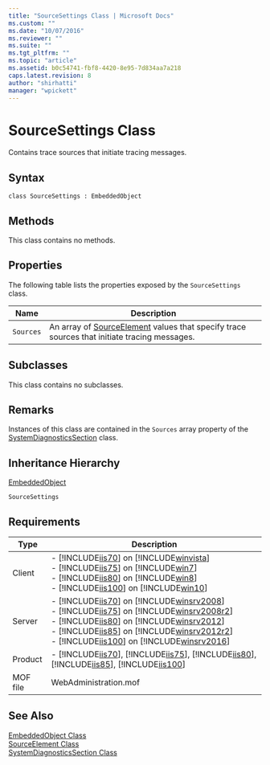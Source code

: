 ```yaml
---
title: "SourceSettings Class | Microsoft Docs"
ms.custom: ""
ms.date: "10/07/2016"
ms.reviewer: ""
ms.suite: ""
ms.tgt_pltfrm: ""
ms.topic: "article"
ms.assetid: b0c54741-fbf8-4420-8e95-7d834aa7a218
caps.latest.revision: 8
author: "shirhatti"
manager: "wpickett"
---
```

# SourceSettings Class
Contains trace sources that initiate tracing messages.  
  
## Syntax  
  
```vbs  
class SourceSettings : EmbeddedObject  
```  
  
## Methods  
 This class contains no methods.  
  
## Properties  
 The following table lists the properties exposed by the `SourceSettings` class.  
  
|Name|Description|  
|----------|-----------------|  
|`Sources`|An array of [SourceElement](../../reference/admin/sourceelement-class.md) values that specify trace sources that initiate tracing messages.|  
  
## Subclasses  
 This class contains no subclasses.  
  
## Remarks  
 Instances of this class are contained in the `Sources` array property of the [SystemDiagnosticsSection](../../reference/admin/systemdiagnosticssection-class.md) class.  
  
## Inheritance Hierarchy  
 [EmbeddedObject](../../reference/admin/embeddedobject-class1.md)  
  
 `SourceSettings`  
  
## Requirements  
  
|Type|Description|  
|----------|-----------------|  
|Client|-   [!INCLUDE[iis70](../../reference/admin/includes/iis70-md.md)] on [!INCLUDE[winvista](../../reference/admin/includes/winvista-md.md)]<br />-   [!INCLUDE[iis75](../../reference/admin/includes/iis75-md.md)] on [!INCLUDE[win7](../../reference/admin/includes/win7-md.md)]<br />-   [!INCLUDE[iis80](../../reference/admin/includes/iis80-md.md)] on [!INCLUDE[win8](../../reference/admin/includes/win8-md.md)]<br />-   [!INCLUDE[iis100](../../reference/admin/includes/iis100-md.md)] on [!INCLUDE[win10](../../reference/admin/includes/win10-md.md)]|  
|Server|-   [!INCLUDE[iis70](../../reference/admin/includes/iis70-md.md)] on [!INCLUDE[winsrv2008](../../reference/admin/includes/winsrv2008-md.md)]<br />-   [!INCLUDE[iis75](../../reference/admin/includes/iis75-md.md)] on [!INCLUDE[winsrv2008r2](../../reference/admin/includes/winsrv2008r2-md.md)]<br />-   [!INCLUDE[iis80](../../reference/admin/includes/iis80-md.md)] on [!INCLUDE[winsrv2012](../../reference/admin/includes/winsrv2012-md.md)]<br />-   [!INCLUDE[iis85](../../reference/admin/includes/iis85-md.md)] on [!INCLUDE[winsrv2012r2](../../reference/admin/includes/winsrv2012r2-md.md)]<br />-   [!INCLUDE[iis100](../../reference/admin/includes/iis100-md.md)] on [!INCLUDE[winsrv2016](../../reference/admin/includes/winsrv2016-md.md)]|  
|Product|-   [!INCLUDE[iis70](../../reference/admin/includes/iis70-md.md)], [!INCLUDE[iis75](../../reference/admin/includes/iis75-md.md)], [!INCLUDE[iis80](../../reference/admin/includes/iis80-md.md)], [!INCLUDE[iis85](../../reference/admin/includes/iis85-md.md)], [!INCLUDE[iis100](../../reference/admin/includes/iis100-md.md)]|  
|MOF file|WebAdministration.mof|  
  
## See Also  
 [EmbeddedObject Class](../../reference/admin/embeddedobject-class1.md)   
 [SourceElement Class](../../reference/admin/sourceelement-class.md)   
 [SystemDiagnosticsSection Class](../../reference/admin/systemdiagnosticssection-class.md)